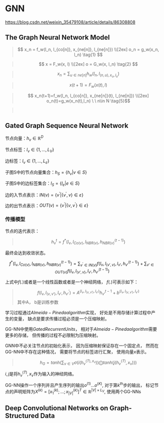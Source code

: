 # GNN

https://blog.csdn.net/weixin_35479108/article/details/86308808

## The Graph Neural Network Model

> $$ x_n = f_w(l_n, l_{co[n]}, x_{ne[n]}, l_{ne[n]}) \\[2ex]
 o_n = g_w(x_n, l_n) \tag{1} $$  

 > $$
x = F_w(x, l) 
\\[2ex]
o = G_w(x, l_n) \tag{2} $$

> $$  x_n = \sum_{u \in ne[n]}h_w(l_n, l_{(n, u), x_u, l_u}) \tag{3}$$

> $$ x(t+1) = F_w(x(t), l) \tag{4}$$

> $$ x_n(t+1)=f_w(l_n, l_{co[n]}, x_{ne[n]}(t), l_{ne[n]}) 
\\[2ex]
o_n(t)=g_w(x_n(t),l_n) \ \ n\in N \tag{5}$$ 

>$$ \ $$

## Gated Graph Sequence Neural Network

节点向量：$h_v\in \mathbb{R}^D$

节点标签：$l_v \in \{1, ... , L_V\}$

边标签：$l_v \in \{1, ... ,L_{\varepsilon} \}$

子图S中的节点向量集合：$h_S=\{ h_v | v \in S\}$

子图S中的边标签集合：$l_S=\{l_e | e\in S\}$

边的入节点表示：$IN(v) = \{v^{'} | \{v^{'}, v\}\in \varepsilon \}$ 

边的出节点表示：$OUT(v) = \{v^{'} | \{ v, v^{'}\}\in \varepsilon \}$


### 传播模型

节点的迭代表示：

>$$ h_{v}^{t} = f^{*}(l_v, l_{Co(v)}, l_{NBR(v)}, h^{(t-1)}_{NBR(v)}) $$

最终会达到收敛状态。

$$ f^{*}(l_v, l_{Co(v)}, l_{NBR(v)}, h^{(t-1)}_{NBR(v)}) = \sum_{v^{'} \in IN(v)}f(l_v,l_{(v', v)}, l_{v'}, h_{v'}^{(t-1)}) + \sum_{v' \in OUT(v)}f(l_v,l_{(v', v)}, l_{v'}, h_{v'}^{(t-1)})$$

上式中$f(.)$或者是一个线性函数或者是一个神经网络， $f(.)$可表示如下：
>$$ f(l_v, l_{(v, v')}, l_{v'}, h^{'}_{v'}) = A^{(  l_v,l_{(v, v')}, l_{v'})}h_{v'}^{t-1}  + b^{(l_v,l_{(v, v')}, l_{v'})}$$
其中A， b是训练参数

学习过程通过$Almeida-Pineda algorithm$实现， 好处是不用存储计算过程中产生的变量， 缺点是要求传播过程必须是一个压缩映射。

GG-NN中使用$Gated Recurrent Units$， 相对于$Almeida-Pineda algorithm$需要更多的存储， 但传播的过程不必限制为压缩映射。

GNN中不必关注节点的初始化表示， 因为压缩映射保证存在一个固定点， 然而在GG-NN中不存在这种情况， 需要将节点的标签进行汇聚， 使用向量$x$表示。

>$$ h_G = tanh(\sum_{v \in V}\sigma(i(h_v^{(T), x_v}))\bigodot tanh(j(h_v^{(T)}, x_v))) $$

$i, j$是将$h_v^{(T)}, x_v$作为输入的神经网络。

GG-NN操作一个序列并且产生序列的输出$o^{(1)}...o^{(K)}$, 对于第$k^{th}$步的输出， 标记节点的声明矩阵为$X^{(k)} = [x_1^{(k)};...;x_{|V|}^{(k)}]^T \in \mathbb{R}^{|V| \times L_{V}}$, 使用两个GG-NNs

## Deep Convolutional Networks on Graph-Structured Data